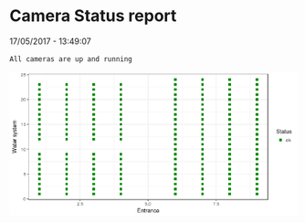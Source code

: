 Camera Status report
================
17/05/2017 - 13:49:07

    All cameras are up and running

![](camreport_files/figure-markdown_github/unnamed-chunk-2-1.png)
